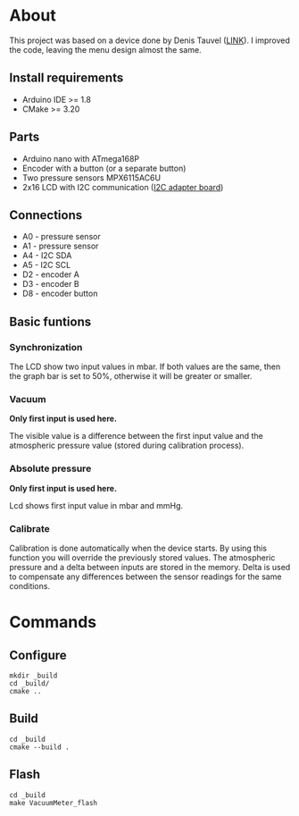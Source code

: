 # About
This project was based on a device done by Denis Tauvel ([LINK](http://denis.tauvel.free.fr/twinmax_maison.htm)). I improved the code, leaving the menu design almost the same.

## Install requirements
* Arduino IDE >= 1.8
* CMake >= 3.20

## Parts
* Arduino nano with ATmega168P
* Encoder with a button (or a separate button)
* Two pressure sensors MPX6115AC6U
* 2x16 LCD with I2C communication ([I2C adapter board](https://www.amazon.com/LCD1602-Display-I2C-Interface-Module/dp/B07D3YPK3H))

## Connections
* A0 - pressure sensor
* A1 - pressure sensor
* A4 - I2C SDA
* A5 - I2C SCL
* D2 - encoder A
* D3 - encoder B
* D8 - encoder button

## Basic funtions

### Synchronization
The LCD show two input values in mbar. If both values are the same, then the graph bar is set to 50%, otherwise it will be greater or smaller.

### Vacuum
**Only first input is used here.**

The visible value is a difference between the first input value and the atmospheric pressure value (stored during calibration process).

### Absolute pressure
**Only first input is used here.**

Lcd shows first input value in mbar and mmHg.

### Calibrate
Calibration is done automatically when the device starts. By using this function you will override the previously stored values.
The atmospheric pressure and a delta between inputs are stored in the memory. Delta is used to compensate any differences between the sensor readings for the same conditions.

# Commands

## Configure

```
mkdir _build
cd _build/
cmake ..
```

## Build

```
cd _build
cmake --build .
```

## Flash

```
cd _build
make VacuumMeter_flash
```

